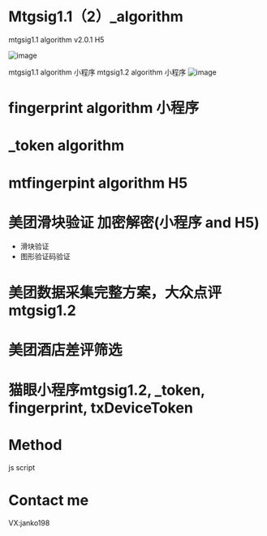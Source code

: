 # Mtgsig1.1（2）_algorithm
mtgsig1.1 algorithm v2.0.1  H5

![image](https://github.com/liuyuanjun520/Mtgsig1.1_algorithm/assets/54762364/cb2cba14-475e-48e8-a4c7-20eaefe079df)

mtgsig1.1 algorithm 小程序
mtgsig1.2 algorithm  小程序
![image](https://github.com/liuyuanjun520/Mtgsig1.1_algorithm/assets/54762364/0ae2d583-9656-470e-9a63-bf32e8b1cb97)

# fingerprint algorithm 小程序

# _token algorithm
 
# mtfingerpint algorithm  H5

# 美团滑块验证 加密解密(小程序 and H5)
 - 滑块验证
 - 图形验证码验证
# 美团数据采集完整方案，大众点评mtgsig1.2

# 美团酒店差评筛选

# 猫眼小程序mtgsig1.2, _token, fingerprint, txDeviceToken

# Method
  js script
# Contact me
VX:janko198
